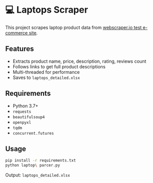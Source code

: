 # 💻 Laptops Scraper

This project scrapes laptop product data from [webscraper.io test e-commerce site](https://webscraper.io/test-sites/e-commerce/allinone/computers/laptops).

## Features

- Extracts product name, price, description, rating, reviews count
- Follows links to get full product descriptions
- Multi-threaded for performance
- Saves to `laptops_detailed.xlsx`

## Requirements

- Python 3.7+
- `requests`
- `beautifulsoup4`
- `openpyxl`
- `tqdm`
- `concurrent.futures`

## Usage

```bash
pip install -r requirements.txt
python laptop\ parcer.py
```

Output: `laptops_detailed.xlsx`
